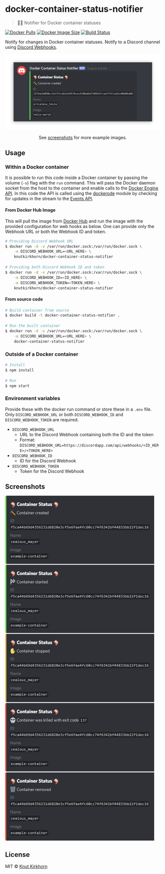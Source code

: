 # docker-container-status-notifier
> 🐳⏰ Notifier for Docker container statuses

[![Docker Pulls](https://img.shields.io/docker/pulls/knutkirkhorn/docker-container-status-notifier)](https://hub.docker.com/r/knutkirkhorn/docker-container-status-notifier) [![Docker Image Size](https://badgen.net/docker/size/knutkirkhorn/docker-container-status-notifier)](https://hub.docker.com/r/knutkirkhorn/docker-container-status-notifier) [![Build Status](https://travis-ci.org/Knutakir/docker-container-status-notifier.svg?branch=main)](https://travis-ci.org/Knutakir/docker-container-status-notifier)

Notify for changes in Docker container statuses. Notify to a Discord channel using [Discord Webhooks](https://discordapp.com/developers/docs/resources/webhook).

<div align="center">
	<img src="https://raw.githubusercontent.com/Knutakir/docker-container-status-notifier/main/media/top-image.png" alt="Container status notification example">
	<p>See <a href="https://github.com/Knutakir/docker-container-status-notifier#Screenshots">screenshots</a> for more example images.</p>
</div>

## Usage
### Within a Docker container
It is possible to run this code inside a Docker container by passing the volume (`-v`) flag with the `run` command. This will pass the Docker daemon socket from the host to the container and enable calls to the [Docker Engine API](https://docs.docker.com/engine/api/latest). In this code the API is called using the [dockerode](https://github.com/apocas/dockerode) module by checking for updates in the stream to the [Events API](https://docs.docker.com/engine/api/v1.40/#operation/SystemEvents).

#### From Docker Hub Image
This will pull the image from [Docker Hub](https://hub.docker.com/) and run the image with the provided configuration for web hooks as below. One can provide only the Webhook URL or both the Webhook ID and token.

```sh
# Providing Discord Webhook URL
$ docker run -d -v /var/run/docker.sock:/var/run/docker.sock \
    -e DISCORD_WEBHOOK_URL=<URL_HERE> \
    knutkirkhorn/docker-container-status-notifier

# Providing both Discord Webhook ID and token
$ docker run -d -v /var/run/docker.sock:/var/run/docker.sock \
    -e DISCORD_WEBHOOK_ID=<ID_HERE> \
    -e DISCORD_WEBHOOK_TOKEN=<TOKEN_HERE> \
    knutkirkhorn/docker-container-status-notifier
```

#### From source code
```sh
# Build container from source
$ docker build -t docker-container-status-notifier .

# Run the built container
$ docker run -d -v /var/run/docker.sock:/var/run/docker.sock \
    -e DISCORD_WEBHOOK_URL=<URL_HERE> \
    docker-container-status-notifier
```

### Outside of a Docker container
```sh
# Install
$ npm install

# Run
$ npm start
```

### Environment variables
Provide these with the docker run command or store these in a `.env` file. Only `DISCORD_WEBHOOK_URL` or both `DISCORD_WEBHOOK_ID` and `DISCORD_WEBHOOK_TOKEN` are required.

- `DISCORD_WEBHOOK_URL`
    - URL to the Discord Webhook containing both the ID and the token
    - Format: `DISCORD_WEBHOOK_URL=https://discordapp.com/api/webhooks/<ID_HERE>/<TOKEN_HERE>`
- `DISCORD_WEBHOOK_ID`
    - ID for the Discord Webhook
- `DISCORD_WEBHOOK_TOKEN`
    - Token for the Discord Webhook

## Screenshots
![Container created](https://raw.githubusercontent.com/Knutakir/docker-container-status-notifier/main/media/container-created.png)
![Container started](https://raw.githubusercontent.com/Knutakir/docker-container-status-notifier/main/media/container-started.png)
![Container stopped](https://raw.githubusercontent.com/Knutakir/docker-container-status-notifier/main/media/container-stopped.png)
![Container killed](https://raw.githubusercontent.com/Knutakir/docker-container-status-notifier/main/media/container-killed.png)
![Container removed](https://raw.githubusercontent.com/Knutakir/docker-container-status-notifier/main/media/container-removed.png)

## License
MIT © [Knut Kirkhorn](https://github.com/Knutakir/docker-container-status-notifier/blob/main/LICENSE)
